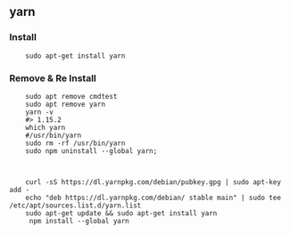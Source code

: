 ## yarn

### Install

        sudo apt-get install yarn


### Remove & Re Install

        sudo apt remove cmdtest
        sudo apt remove yarn
        yarn -v
        #> 1.15.2
        which yarn
        #/usr/bin/yarn
        sudo rm -rf /usr/bin/yarn
        sudo npm uninstall --global yarn; 
        
       
        
        curl -sS https://dl.yarnpkg.com/debian/pubkey.gpg | sudo apt-key add -
        echo "deb https://dl.yarnpkg.com/debian/ stable main" | sudo tee /etc/apt/sources.list.d/yarn.list
        sudo apt-get update && sudo apt-get install yarn
         npm install --global yarn
